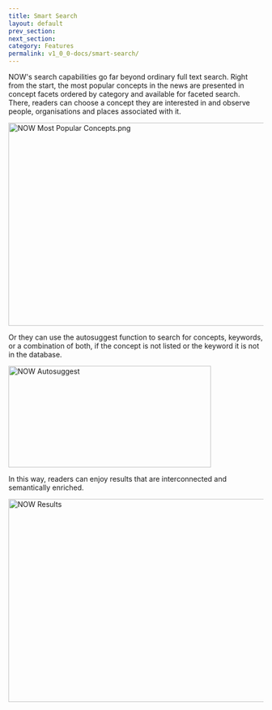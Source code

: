 ```yaml
---
title: Smart Search
layout: default
prev_section:
next_section:
category: Features
permalink: v1_0_0-docs/smart-search/
---
```

NOW's search capabilities go far beyond ordinary full text search. Right from the start, the most popular concepts in the news are presented in concept facets ordered by category and available for faceted search. There, readers can choose a concept they are interested in and observe people, organisations and places associated with it.

<img src="{{ site.baseurl }}/img/Most_popular_concepts.png" alt="NOW Most Popular Concepts.png" style="width:800px;height:400px; margin: 0 auto">

Or they can use the autosuggest function to search for concepts, keywords, or a combination of both, if the concept is not listed or the keyword it is not in the database.

<img src="{{ site.baseurl }}/img/Autosuggest.png" alt="NOW Autosuggest" style="width:400px;height:200px; margin: 0 auto">

In this way, readers can enjoy results that are interconnected and semantically enriched.

<img src="{{ site.baseurl }}/img/Results.png" alt="NOW Results" style="width:800px;height:400px; margin: 0 auto">
